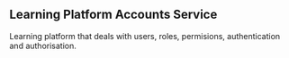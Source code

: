 ## Learning Platform Accounts Service
Learning platform that deals with users, roles, permisions, authentication and authorisation.